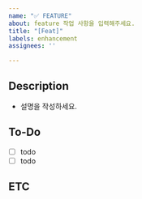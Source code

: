 ```yaml
---
name: "✅ FEATURE"
about: feature 작업 사항을 입력해주세요.
title: "[Feat]"
labels: enhancement
assignees: ''

---
```


## Description
- 설명을 작성하세요.

## To-Do
- [ ] todo
- [ ] todo

## ETC
